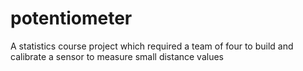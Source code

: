 # potentiometer
A statistics course project which required a team of four to build and calibrate a sensor to measure small distance values

